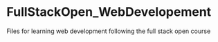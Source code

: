 # FullStackOpen_WebDevelopement
Files for learning web development following the full stack open course 
